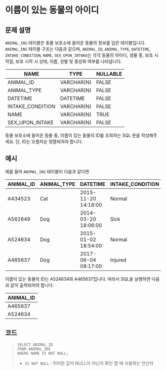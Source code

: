 # 이름이 있는 동물의 아이디

## 문제 설명
`ANIMAL_INS` 테이블은 동물 보호소에 들어온 동물의 정보를 담은 테이블입니다. `ANIMAL_INS` 테이블 구조는 다음과 같으며, `ANIMAL_ID`, `ANIMAL_TYPE`, `DATETIME`, `INTAKE_CONDITION`, `NAME`, `SEX_UPON_INTAKE`는 각각 동물의 아이디, 생물 종, 보호 시작일, 보호 시작 시 상태, 이름, 성별 및 중성화 여부를 나타냅니다.

|NAME|	TYPE|	NULLABLE|
|-|-|-|
|ANIMAL_ID|	VARCHAR(N)|	FALSE|
|ANIMAL_TYPE|	VARCHAR(N)	|FALSE|
|DATETIME|	DATETIME|	FALSE|
|INTAKE_CONDITION|	VARCHAR(N)|	FALSE|
|NAME	|VARCHAR(N)|	TRUE|
|SEX_UPON_INTAKE|	VARCHAR(N)|	FALSE|

동물 보호소에 들어온 동물 중, 이름이 있는 동물의 ID를 조회하는 SQL 문을 작성해주세요. 단, ID는 오름차순 정렬되어야 합니다.

## 예시
예를 들어 `ANIMAL_INS` 테이블이 다음과 같다면

|ANIMAL_ID	|ANIMAL_TYPE|	DATETIME|	INTAKE_CONDITION|	NAME|	SEX_UPON_INTAKE|
|-|-|-|-|-|-|
|A434523|	Cat|	2015-11-20 14:18:00|	Normal|	NULL|	Spayed Female|
|A562649|	Dog	|2014-03-20 18:06:00|	Sick|	NULL	|Spayed Female|
|A524634|	Dog|	2015-01-02 18:54:00|	Normal|	*Belle|	Intact Female|
|A465637|	Dog	|2017-06-04 08:17:00	|Injured	|*Commander|	Neutered Male|

이름이 있는 동물의 ID는 A524634와 A465637입니다. 따라서 SQL을 실행하면 다음과 같이 출력되어야 합니다.

| ANIMAL_ID |
|-----------|
| A465637   |
| A524634   |

## 코드
> ```mysql
> SELECT ANIMAL_ID
> FROM ANIMAL_INS
> WHERE NAME IS NOT NULL;
> ```
> - `IS NOT NULL` : 어떠한 값이 NULL이 아닌지 확인 할 때 사용하는 연산자
